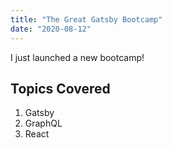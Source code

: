 ```yaml
---
title: "The Great Gatsby Bootcamp"
date: "2020-08-12"
---
```


I just launched a new bootcamp!

## Topics Covered

1. Gatsby
2. GraphQL
3. React